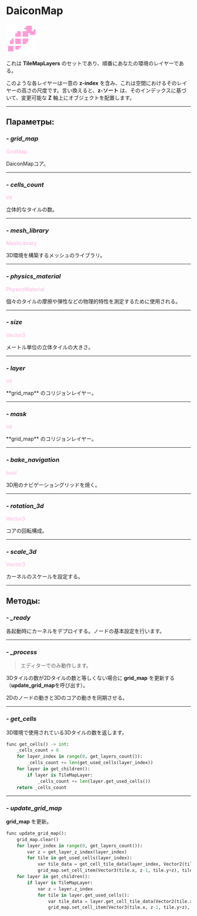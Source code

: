 # DaiconMap

![daicon-map.png](../assets/images/daicon-map.png)

これは **TileMapLayers** のセットであり、順番にあなたの環境のレイヤーである。

このような各レイヤーは一意の **z-index** を含み、これは空間におけるそのレイヤーの高さの尺度です。言い換えると、**z-ソート** は、そのインデックスに基づいて、変更可能な **Z** 軸上にオブジェクトを配置します。

---
## **Параметры**:

### - *grid_map*
<p style="color:#ffb0e0;">GridMap</p>
DaiconMapコア。

---
### - *cells_count*
<p style="color:#ffb0e0;">int</p>
立体的なタイルの数。

---
### - *mesh_library*
<p style="color:#ffb0e0;">MeshLibrary</p>
3D環境を構築するメッシュのライブラリ。

---
### - *physics_material*
<p style="color:#ffb0e0;">PhysicsMaterial</p>
個々のタイルの摩擦や弾性などの物理的特性を測定するために使用される。

---
### - *size*
<p style="color:#ffb0e0;">Vector3</p>
メートル単位の立体タイルの大きさ。

---
### - *layer*
<p style="color:#ffb0e0;">int</p>
**grid_map** のコリジョンレイヤー。

---
### - *mask*
<p style="color:#ffb0e0;">int</p>
**grid_map** のコリジョンレイヤー。

---
### - *bake_navigation*
<p style="color:#ffb0e0;">bool</p>
3D用のナビゲーショングリッドを焼く。

---
### - *rotation_3d*
<p style="color:#ffb0e0;">Vector3</p>
コアの回転構成。

---
### - *scale_3d*
<p style="color:#ffb0e0;">Vector3</p>
カーネルのスケールを設定する。

---
## **Методы**:
### - *_ready*

各起動時にカーネルをデプロイする。ノードの基本設定を行います。

---
### - *_process*

> エディターでのみ動作します。

3Dタイルの数が2Dタイルの数と等しくない場合に **grid_map** を更新する（**update_grid_map**を呼び出す）。

2Dのノードの動きと3Dのコアの動きを同期させる。

---
### - *get_cells*

3D環境で使用されている3Dタイルの数を返します。

```python
func get_cells() -> int:
	_cells_count = 0
	for layer_index in range(0, get_layers_count()):
		_cells_count += len(get_used_cells(layer_index))
	for layer in get_children():
		if layer is TileMapLayer:
			_cells_count += len(layer.get_used_cells())
	return _cells_count
```

---
### - *update_grid_map*

**grid_map** を更新。

```python
func update_grid_map():
	grid_map.clear()
	for layer_index in range(0, get_layers_count()):
		var z = get_layer_z_index(layer_index)
		for tile in get_used_cells(layer_index):
			var tile_data = get_cell_tile_data(layer_index, Vector2(tile.x, tile.y))
			grid_map.set_cell_item(Vector3(tile.x, z-1, tile.y+z), tile_data.get_custom_data("Item"))
	for layer in get_children():
		if layer is TileMapLayer:
			var z = layer.z_index
			for tile in layer.get_used_cells():
				var tile_data = layer.get_cell_tile_data(Vector2(tile.x, tile.y))
				grid_map.set_cell_item(Vector3(tile.x, z-1, tile.y+z), tile_data.get_custom_data("Item"))
```